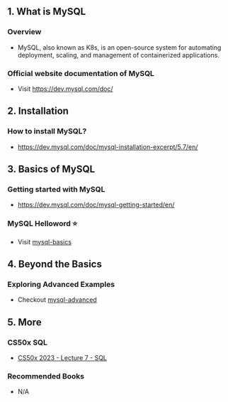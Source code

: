 ## 1. What is MySQL

### Overview

- MySQL, also known as K8s, is an open-source system for automating deployment, scaling, and management of containerized applications.

### Official website documentation of MySQL

- Visit https://dev.mysql.com/doc/

## 2. Installation

### How to install MySQL?

- https://dev.mysql.com/doc/mysql-installation-excerpt/5.7/en/

## 3. Basics of MySQL

### Getting started with MySQL

- https://dev.mysql.com/doc/mysql-getting-started/en/

### MySQL Helloword ⭐

- Visit [mysql-basics](./basics/README.md)

## 4. Beyond the Basics

### Exploring Advanced Examples

- Checkout [mysql-advanced](./mysql-advanced.md)

## 5. More

### CS50x SQL

- [CS50x 2023 - Lecture 7 - SQL](https://www.youtube.com/live/zrCLRC3Ci1c?si=yCsB6cSRY5FqyOXd)

### Recommended Books

- N/A
